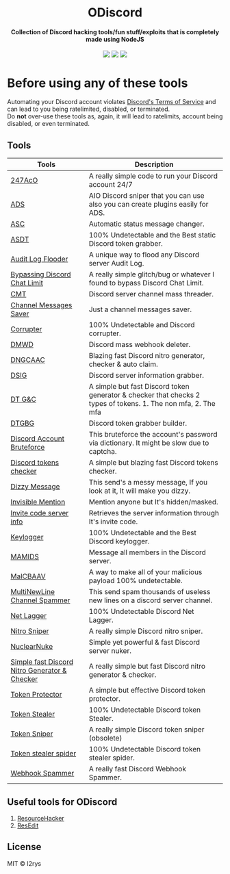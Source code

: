 <h1 align="center">ODiscord</h1>
<h4 align="center">Collection of Discord hacking tools/fun stuff/exploits that is completely made using NodeJS</h4>
<p align="center">
	<a href="https://github.com/I2rys/ODiscord/blob/main/LICENSE"><img src="https://img.shields.io/github/license/I2rys/ODiscord?style=flat-square"></img></a>
	<a href="https://github.com/I2rys/ODiscord/issues"><img src="https://img.shields.io/github/issues/I2rys/ODiscord.svg"></img></a>
	<a href="https://nodejs.org/"><img src="https://img.shields.io/badge/-Nodejs-green?style=flat-square&logo=Node.js"></img></a>
</p>

# Before using any of these tools
Automating your Discord account violates [Discord's Terms of Service](https://discord.com/tos) and can lead to you being ratelimited, disabled, or terminated.
<br>Do **not** over-use these tools as, again, it will lead to ratelimits, account being disabled, or even terminated.

## Tools
| Tools                                                                                          	| Description                                                                                                   	|
|------------------------------------------------------------------------------------------------	|---------------------------------------------------------------------------------------------------------------	|
| [247AcO](247AcO)                                                                               	| A really simple code to run your Discord account 24/7                                                         	|
| [ADS](ADS)                                                                                     	| AIO Discord sniper that you can use also you can create plugins easily for ADS.                               	|
| [ASC](ASC)                                                                                     	| Automatic status message changer.                                                                             	|
| [ASDT](ASDT)                                                                                   	| 100% Undetectable and the Best static Discord token grabber.                                                  	|
| [Audit Log Flooder](Audit%20Log%20Flooder)                                                         	| A unique way to flood any Discord server Audit Log.                                                           	|
| [Bypassing Discord Chat Limit](Bypassing%20Discord%20Chat%20Limit)                                   	| A really simple glitch/bug or whatever I found to bypass Discord Chat Limit.                                  	|
| [CMT](CMT)                                                                                     	| Discord server channel mass threader.                                                                         	|
| [Channel Messages Saver](Channel%20Messages%20Saver)                                               	| Just a channel messages saver.                                                                                	|
| [Corrupter](Corrupter)                                                                         	| 100% Undetectable and Discord corrupter.                                                                      	|
| [DMWD](DMWD)                                                                                   	| Discord mass webhook deleter.                                                                                 	|
| [DNGCAAC](DNGCAAC)                                                                             	| Blazing fast Discord nitro generator, checker & auto claim.                                                   	|
| [DSIG](DSIG)                                                                                   	| Discord server information grabber.                                                                           	|
| [DT G&C](DT%20G&C)                                                                               	| A simple but fast Discord token generator & checker that checks 2 types of tokens. 1. The non mfa, 2. The mfa 	|
| [DTGBG](DTGBG)                                                                                 	| Discord token grabber builder.                                                                                	|
| [Discord Account Bruteforce](Discord%20Account%20Bruteforce)                                       	| This bruteforce the account's password via dictionary. It might be slow due to captcha.                       	|
| [Discord tokens checker](Discord%20tokens%20checker)                                               	| A simple but blazing fast Discord tokens checker.                                                             	|
| [Dizzy Message](Dizzy%20Message)                                                                 	| This send's a messy message, If you look at it, It will make you dizzy.                                       	|
| [Invisible Mention](Invisible%20Mention)                                                         	| Mention anyone but It's hidden/masked.                                                                        	|
| [Invite code server info](Invite%20code%20server%20info)                                             	| Retrieves the server information through It's invite code.                                                    	|
| [Keylogger](Keylogger)                                                                         	| 100% Undetectable and the Best Discord keylogger.                                                             	|
| [MAMIDS](MAMIDS)                                                                               	| Message all members in the Discord server.                                                                    	|
| [MalCBAAV](MalCBAAV)                                                                           	| A way to make all of your malicious payload 100% undetectable.                                                	|
| [MultiNewLine Channel Spammer](MultiNewLine%20Channel%20Spammer)                                   	| This send spam thousands of useless new lines on a discord server channel.                                    	|
| [Net Lagger](Net%20Lagger)                                                                       	| 100% Undetectable Discord Net Lagger.                                                                         	|
| [Nitro Sniper](Nitro%20Sniper)                                                                   	| A really simple Discord nitro sniper.                                                                         	|
| [NuclearNuke](NuclearNuke)                                                                     	| Simple yet powerful & fast Discord server nuker.                                                              	|
| [Simple fast Discord Nitro Generator & Checker](Simple%20fast%20Discord%20Nitro%20Generator%20&%20Checker) 	| A really simple but fast Discord nitro generator & checker.                                                   	|
| [Token Protector](Token%20Protector)                                                             	| A simple but effective Discord token protector.                                                               	|
| [Token Stealer](Token%20Stealer)                                                                 	| 100% Undetectable Discord token Stealer.                                                                      	|
| [Token Sniper](Token%20Sniper)                                                                   	| A really simple Discord token sniper (obsolete)                                                               	|
| [Token stealer spider](Token%20stealer%20spider)                                                   	| 100% Undetectable Discord token stealer spider.                                                               	|
| [Webhook Spammer](Webhook%20Spammer)                                                                              	| A really fast Discord Webhook Spammer.                                                                        	|

## Useful tools for ODiscord

 1. [ResourceHacker](http://www.angusj.com/resourcehacker/)
 2. [ResEdit](https://www.start64.com/index.php/64-bit-software/64bit-development/5701-resedit-64bit-version)

## License
MIT © I2rys

